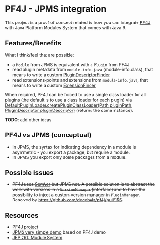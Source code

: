 PF4J - JPMS integration
=====================
This project is a proof of concept related to how you can integrate [PF4J](https://github.com/decebals/pf4j) with Java Platform Modules System that comes with Java 9.

Features/Benefits
-------------------
What I think/feel that are possible:
- a `Module` from JPMS is equivalent with a `Plugin` from PF4J
- read plugin metadata from `module-info.java` (module-info.class), that means to write a custom [PluginDescriptorFinder](https://github.com/decebals/pf4j/blob/master/pf4j/src/main/java/ro/fortsoft/pf4j/PluginDescriptorFinder.java)
- read extensions-points and extensions from `module-info.java`, that means to write a custom [ExtensionFinder](https://github.com/decebals/pf4j/blob/master/pf4j/src/main/java/ro/fortsoft/pf4j/ExtensionFinder.java)

When required, PF4J can be forced to use a single class loader for all plugins (the default is to use a class loader for each plugin) via [DefaultPluginLoader.createPluginClassLoader(Path pluginPath, PluginDescriptor pluginDescriptor)](https://github.com/decebals/pf4j/blob/master/pf4j/src/main/java/ro/fortsoft/pf4j/DefaultPluginLoader.java#L51) (returns the same instance).

**TODO**: add other ideas

PF4J vs JPMS (conceptual)
-------------------
- In JPMS, the syntax for indicating dependency in a module is asymmetric - you export a package, but require
a module. 
- In JPMS you export only some packages from a module.

Possible issues
-------------------
- ~~PF4J uses [SemVer](http://semver.org/) but JPMS not.
A possible solution is to abstract the work with versions in a `VersionManager` (interface) and to have the possibility to inject a custom version manager in `PluginManager`.~~ Resolved by https://github.com/decebals/pf4j/pull/155.

Resources
-------------------
- [PF4J project](https://github.com/decebals/pf4j)
- [JPMS very simple demo](https://github.com/decebals/jpms-demo) based on PF4J demo
- [JEP 261: Module System](http://openjdk.java.net/jeps/261)
